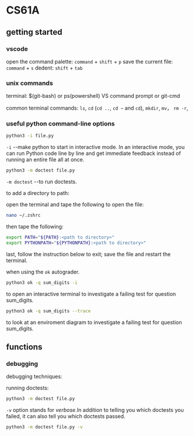 # CS61A
## getting started
### vscode
open the command palette: `command` + `shift` + `p` 
save the current file: `command` + `s` 
dedent: `shift` + `tab` 
 
### unix commands
terminal: $(git-bash) or ps(powershell) VS command prompt or git-cmd

common terminal commands: `ls`, `cd` (`cd ..`, `cd ~` and `cd`), `mkdir`, `mv`， `rm -r`, 


### useful python command-line options
```zsh
python3 -i file.py
```
`-i` --make python to start in interactive mode. In an interactive mode, you can run Python code line by line and get immediate feedback instead of running an entire file all at once.

```zsh
python3 -m doctest file.py
```
`-m doctest` --to run doctests.

to add a directory to path:

open the terminal and tape the following to open the file:
```zsh
nano ~/.zshrc
```
then tape the following: 
```zsh
export PATH="${PATH}:<path to directory>"
export PYTHONPATH="${PYTHONPATH}:<path to directory>"
```
last, follow the instruction below to exit; save the file and restart the terminal.

when using the `ok` autograder.
```zsh
python3 ok -q sum_digits -i
```
to open an interactive terminal to investigate a failing test for question sum_digits.

```zsh
python3 ok -q sum_digits --trace
```
to look at an enviroment diagram to investigate a failing test for question sum_digits.


## functions

### debugging
debugging techniques:

running doctests:

```zsh
python3 -m doctest file.py
```
`-v` option stands for *verbose*.In addition to telling you which doctests you failed, it can also tell you which doctests passed.
```zsh
python3 -m doctest file.py -v
```



